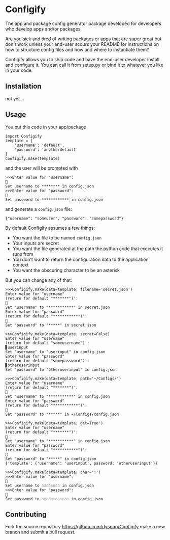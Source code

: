# Configify

The app and package config generator package developed for developers who develop apps and/or packages.

Are you sick and tired of writing packages or apps that are super great but don't work unless your end-user scours your README for instructions on how to structure config files and how and where to instantiate them? 

Configify allows you to ship code and have the end-user developer install and configure it. You can call it from setup.py or bind it to whatever you like in your code.

## Installation

not yet...

## Usage

You put this code in your app/package

    import Configify
    template = {
        'username': 'default',
        'password': 'anotherdefault'
    }   
    Configify.make(template)

and the user will be prompted with

    >>>Enter value for "username": 
    🔑
    Set username to ******** in config.json
    >>>Enter value for "password":
    🔑
    Set password to ************ in config.json

and generate a `config.json` file:

    {"username": "someuser", "password": "somepassword"}

By default Configify assumes a few things:

* You want the file to be named `config.json`
* Your inputs are secret
* You want the file generated at the path the python code that executes it runs from
* You don't want to return the configuration data to the application context
* You want the obscuring character to be an asterisk

But you can change any of that:


```
>>>Configify.make(data=template, filename='secret.json')
Enter value for "username"
(return for default "*******")': 
🔑
Set "username" to "***********" in secret.json
Enter value for "password"
(return for default "***********")': 
🔑
Set "password" to "*****" in secret.json
```
```
>>>Configify.make(data=template, secret=False)
Enter value for "username"
(return for default "someusername")': 
▋userinput
Set "username" to "userinput" in config.json
Enter value for "password"
(return for default "somepassword")': 
▋otheruserinput
Set "password" to "otheruserinput" in config.json
```
```
>>>Configify.make(data=template, path='~/Configs/')
Enter value for "username"
(return for default "*******")': 
🔑
Set "username" to "***********" in config.json
Enter value for "password"
(return for default "***********")': 
🔑
Set "password" to "*****" in ~/Configs/config.json
```
```
>>>Configify.make(data=template, get=True')
Enter value for "username"
(return for default "*******")': 
🔑
Set "username" to "***********" in config.json
Enter value for "password"
(return for default "***********")': 
🔑
Set "password" to "*****" in config.json
{'template': {'username': 'userinput', password: 'otheruserinput'}}
```
```
>>>Configify.make(data=template, char='☃')
>>>Enter value for "username": 
🔑
Set username to ☃☃☃☃☃☃☃☃ in config.json
>>>Enter value for "password":
🔑
Set password to ☃☃☃☃☃☃☃☃☃☃☃☃ in config.json
```

## Contributing

Fork the source repository https://github.com/dyspop/Configify make a new branch and submit a pull request.

